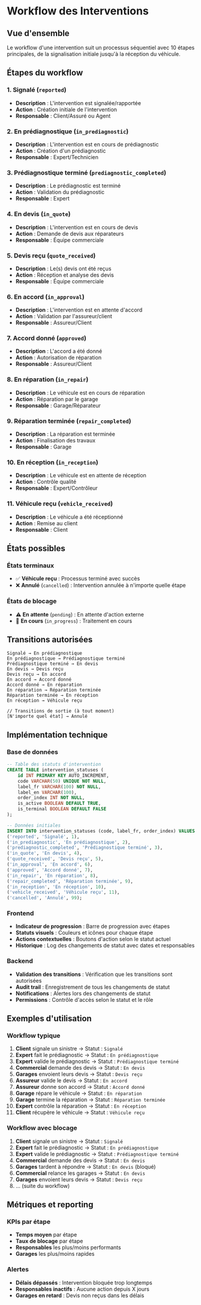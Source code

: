 # Workflow des Interventions

## Vue d'ensemble

Le workflow d'une intervention suit un processus séquentiel avec 10 étapes principales, de la signalisation initiale jusqu'à la réception du véhicule.

## Étapes du workflow

### 1. **Signalé** (`reported`)
- **Description** : L'intervention est signalée/rapportée
- **Action** : Création initiale de l'intervention
- **Responsable** : Client/Assuré ou Agent

### 2. **En prédiagnostique** (`in_prediagnostic`)
- **Description** : L'intervention est en cours de prédiagnostic
- **Action** : Création d'un prédiagnostic
- **Responsable** : Expert/Technicien

### 3. **Prédiagnostique terminé** (`prediagnostic_completed`)
- **Description** : Le prédiagnostic est terminé
- **Action** : Validation du prédiagnostic
- **Responsable** : Expert

### 4. **En devis** (`in_quote`)
- **Description** : L'intervention est en cours de devis
- **Action** : Demande de devis aux réparateurs
- **Responsable** : Équipe commerciale

### 5. **Devis reçu** (`quote_received`)
- **Description** : Le(s) devis ont été reçus
- **Action** : Réception et analyse des devis
- **Responsable** : Équipe commerciale

### 6. **En accord** (`in_approval`)
- **Description** : L'intervention est en attente d'accord
- **Action** : Validation par l'assureur/client
- **Responsable** : Assureur/Client

### 7. **Accord donné** (`approved`)
- **Description** : L'accord a été donné
- **Action** : Autorisation de réparation
- **Responsable** : Assureur/Client

### 8. **En réparation** (`in_repair`)
- **Description** : Le véhicule est en cours de réparation
- **Action** : Réparation par le garage
- **Responsable** : Garage/Réparateur

### 9. **Réparation terminée** (`repair_completed`)
- **Description** : La réparation est terminée
- **Action** : Finalisation des travaux
- **Responsable** : Garage

### 10. **En réception** (`in_reception`)
- **Description** : Le véhicule est en attente de réception
- **Action** : Contrôle qualité
- **Responsable** : Expert/Contrôleur

### 11. **Véhicule reçu** (`vehicle_received`)
- **Description** : Le véhicule a été réceptionné
- **Action** : Remise au client
- **Responsable** : Client

## États possibles

### États terminaux
- ✅ **Véhicule reçu** : Processus terminé avec succès
- ❌ **Annulé** (`cancelled`) : Intervention annulée à n'importe quelle étape

### États de blocage
- ⚠️ **En attente** (`pending`) : En attente d'action externe
- 🔄 **En cours** (`in_progress`) : Traitement en cours

## Transitions autorisées

```
Signalé → En prédiagnostique
En prédiagnostique → Prédiagnostique terminé
Prédiagnostique terminé → En devis
En devis → Devis reçu
Devis reçu → En accord
En accord → Accord donné
Accord donné → En réparation
En réparation → Réparation terminée
Réparation terminée → En réception
En réception → Véhicule reçu

// Transitions de sortie (à tout moment)
[N'importe quel état] → Annulé
```

## Implémentation technique

### Base de données
```sql
-- Table des statuts d'intervention
CREATE TABLE intervention_statuses (
    id INT PRIMARY KEY AUTO_INCREMENT,
    code VARCHAR(50) UNIQUE NOT NULL,
    label_fr VARCHAR(100) NOT NULL,
    label_en VARCHAR(100),
    order_index INT NOT NULL,
    is_active BOOLEAN DEFAULT TRUE,
    is_terminal BOOLEAN DEFAULT FALSE
);

-- Données initiales
INSERT INTO intervention_statuses (code, label_fr, order_index) VALUES
('reported', 'Signalé', 1),
('in_prediagnostic', 'En prédiagnostique', 2),
('prediagnostic_completed', 'Prédiagnostique terminé', 3),
('in_quote', 'En devis', 4),
('quote_received', 'Devis reçu', 5),
('in_approval', 'En accord', 6),
('approved', 'Accord donné', 7),
('in_repair', 'En réparation', 8),
('repair_completed', 'Réparation terminée', 9),
('in_reception', 'En réception', 10),
('vehicle_received', 'Véhicule reçu', 11),
('cancelled', 'Annulé', 99);
```

### Frontend
- **Indicateur de progression** : Barre de progression avec étapes
- **Statuts visuels** : Couleurs et icônes pour chaque étape
- **Actions contextuelles** : Boutons d'action selon le statut actuel
- **Historique** : Log des changements de statut avec dates et responsables

### Backend
- **Validation des transitions** : Vérification que les transitions sont autorisées
- **Audit trail** : Enregistrement de tous les changements de statut
- **Notifications** : Alertes lors des changements de statut
- **Permissions** : Contrôle d'accès selon le statut et le rôle

## Exemples d'utilisation

### Workflow typique
1. **Client** signale un sinistre → Statut : `Signalé`
2. **Expert** fait le prédiagnostic → Statut : `En prédiagnostique`
3. **Expert** valide le prédiagnostic → Statut : `Prédiagnostique terminé`
4. **Commercial** demande des devis → Statut : `En devis`
5. **Garages** envoient leurs devis → Statut : `Devis reçu`
6. **Assureur** valide le devis → Statut : `En accord`
7. **Assureur** donne son accord → Statut : `Accord donné`
8. **Garage** répare le véhicule → Statut : `En réparation`
9. **Garage** termine la réparation → Statut : `Réparation terminée`
10. **Expert** contrôle la réparation → Statut : `En réception`
11. **Client** récupère le véhicule → Statut : `Véhicule reçu`

### Workflow avec blocage
1. **Client** signale un sinistre → Statut : `Signalé`
2. **Expert** fait le prédiagnostic → Statut : `En prédiagnostique`
3. **Expert** valide le prédiagnostic → Statut : `Prédiagnostique terminé`
4. **Commercial** demande des devis → Statut : `En devis`
5. **Garages** tardent à répondre → Statut : `En devis` (bloqué)
6. **Commercial** relance les garages → Statut : `En devis`
7. **Garages** envoient leurs devis → Statut : `Devis reçu`
8. ... (suite du workflow)

## Métriques et reporting

### KPIs par étape
- **Temps moyen** par étape
- **Taux de blocage** par étape
- **Responsables** les plus/moins performants
- **Garages** les plus/moins rapides

### Alertes
- **Délais dépassés** : Intervention bloquée trop longtemps
- **Responsables inactifs** : Aucune action depuis X jours
- **Garages en retard** : Devis non reçus dans les délais
